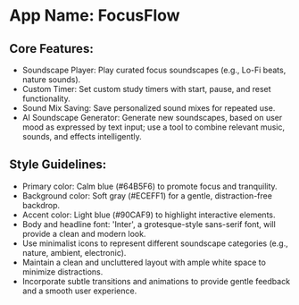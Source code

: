 # **App Name**: FocusFlow

## Core Features:

- Soundscape Player: Play curated focus soundscapes (e.g., Lo-Fi beats, nature sounds).
- Custom Timer: Set custom study timers with start, pause, and reset functionality.
- Sound Mix Saving: Save personalized sound mixes for repeated use.
- AI Soundscape Generator: Generate new soundscapes, based on user mood as expressed by text input; use a tool to combine relevant music, sounds, and effects intelligently.

## Style Guidelines:

- Primary color: Calm blue (#64B5F6) to promote focus and tranquility. 
- Background color: Soft gray (#ECEFF1) for a gentle, distraction-free backdrop.
- Accent color: Light blue (#90CAF9) to highlight interactive elements.
- Body and headline font: 'Inter', a grotesque-style sans-serif font, will provide a clean and modern look.
- Use minimalist icons to represent different soundscape categories (e.g., nature, ambient, electronic).
- Maintain a clean and uncluttered layout with ample white space to minimize distractions.
- Incorporate subtle transitions and animations to provide gentle feedback and a smooth user experience.